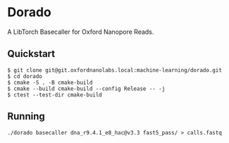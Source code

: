 # Dorado

A LibTorch Basecaller for Oxford Nanopore Reads.

## Quickstart

```
$ git clone git@git.oxfordnanolabs.local:machine-learning/dorado.git
$ cd dorado
$ cmake -S . -B cmake-build
$ cmake --build cmake-build --config Release -- -j
$ ctest --test-dir cmake-build
```

## Running

```
./dorado basecaller dna_r9.4.1_e8_hac@v3.3 fast5_pass/ > calls.fastq
```

